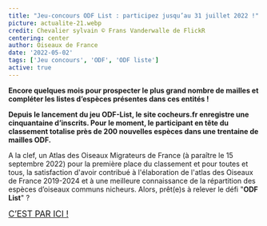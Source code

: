 ```yaml
---
title: "Jeu-concours ODF List : participez jusqu’au 31 juillet 2022 !"
picture: actualite-21.webp
credit: Chevalier sylvain © Frans Vanderwalle de FlickR
centering: center
author: Oiseaux de France
date: '2022-05-02'
tags: ['Jeu concours', 'ODF', 'ODF liste']
active: true
---
```


**Encore quelques mois pour prospecter le plus grand nombre de mailles et compléter les listes d’espèces présentes dans ces entités&nbsp;!**

**Depuis le lancement du jeu ODF-List, le site cocheurs.fr enregistre une cinquantaine d’inscrits. Pour le moment, le participant en tête du classement totalise près de 200 nouvelles espèces dans une trentaine de mailles ODF.**

A la clef, un Atlas des Oiseaux Migrateurs de France (à paraître le 15 septembre 2022) pour la première place du classement et pour toutes et tous, la satisfaction d'avoir contribué à l'élaboration de l'atlas des Oiseaux de France 2019-2024 et à une meilleure connaissance de la répartition des espèces d’oiseaux communs nicheurs. Alors, prêt(e)s à relever le défi "**ODF List**" ? 

<p class="text-center">
<a style="text-transform: uppercase; font-size: 1.2em;" href="https://cocheurs.fr/reglement/odf-list.php" target="_blank">C’est par ici&nbsp;!</a>
</p>





